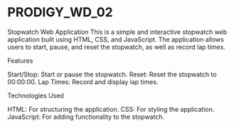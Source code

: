 # PRODIGY_WD_02
Stopwatch Web Application
This is a simple and interactive stopwatch web application built using HTML, CSS, and JavaScript. The application allows users to start, pause, and reset the stopwatch, as well as record lap times.

Features

Start/Stop: Start or pause the stopwatch.
Reset: Reset the stopwatch to 00:00:00.
Lap Times: Record and display lap times.

Technologies Used

HTML: For structuring the application.
CSS: For styling the application.
JavaScript: For adding functionality to the stopwatch.

